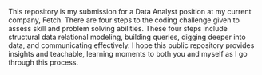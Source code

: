 This repository is my submission for a Data Analyst position at my current company, Fetch. There are four steps to the coding challenge given to assess skill and problem solving abilities. These four steps include structural data relational modeling, building queries, digging deeper into data, and communicating effectively. I hope this public repository provides insights and teachable, learning moments to both you and myself as I go through this process. 
